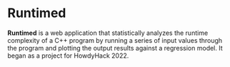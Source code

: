 # Runtimed

**Runtimed** is a web application that statistically analyzes the runtime complexity of a C++ program by running a series of input values through the program and plotting the output results against a regression model. It began as a project for HowdyHack 2022.
